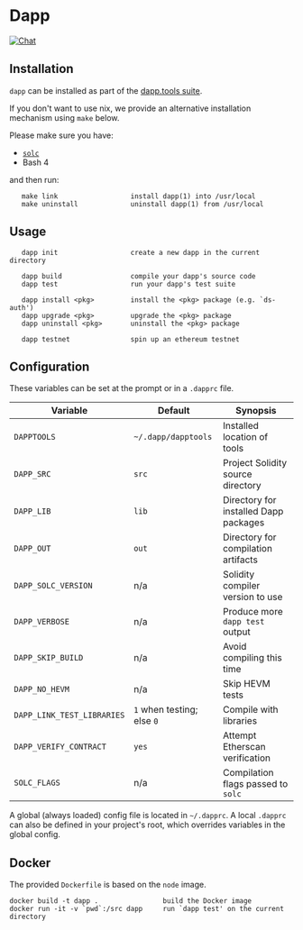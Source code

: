 # Dapp

[![Chat](https://img.shields.io/badge/community-chat-blue.svg?style=flat-square)](https://dapphub.chat)

## Installation

`dapp` can be installed as part of the [dapp.tools suite](../../README.md).

If you don't want to use nix, we provide an alternative installation mechanism
using `make` below.


Please make sure you have:

* [`solc`](https://solidity.readthedocs.io/en/develop/installing-solidity.html)
* Bash 4

and then run:

```
   make link                  install dapp(1) into /usr/local
   make uninstall             uninstall dapp(1) from /usr/local
```

## Usage

```
   dapp init                  create a new dapp in the current directory

   dapp build                 compile your dapp's source code
   dapp test                  run your dapp's test suite

   dapp install <pkg>         install the <pkg> package (e.g. `ds-auth')
   dapp upgrade <pkg>         upgrade the <pkg> package
   dapp uninstall <pkg>       uninstall the <pkg> package
   
   dapp testnet               spin up an ethereum testnet
```

## Configuration

These variables can be set at the prompt or in a `.dapprc` file.

|          Variable          |          Default           |               Synopsis                |
|----------------------------|----------------------------|---------------------------------------|
| `DAPPTOOLS`                | `~/.dapp/dapptools`        | Installed location of tools           |
| `DAPP_SRC`                 | `src`                      | Project Solidity source directory     |
| `DAPP_LIB`                 | `lib`                      | Directory for installed Dapp packages |
| `DAPP_OUT`                 | `out`                      | Directory for compilation artifacts   |
| `DAPP_SOLC_VERSION`        | n/a                        | Solidity compiler version to use      |
| `DAPP_VERBOSE`             | n/a                        | Produce more `dapp test` output       |
| `DAPP_SKIP_BUILD`          | n/a                        | Avoid compiling this time             |
| `DAPP_NO_HEVM`             | n/a                        | Skip HEVM tests                       |
| `DAPP_LINK_TEST_LIBRARIES` | `1` when testing; else `0` | Compile with libraries                |
| `DAPP_VERIFY_CONTRACT`     | `yes`                      | Attempt Etherscan verification        |
| `SOLC_FLAGS`               | n/a                        | Compilation flags passed to `solc`    |

A global (always loaded) config file is located in `~/.dapprc`.
A local `.dapprc` can also be defined in your project's root, which overrides variables in the global config.


## Docker

The provided `Dockerfile` is based on the `node` image.


```
docker build -t dapp .                build the Docker image
docker run -it -v `pwd`:/src dapp     run `dapp test' on the current directory
```
